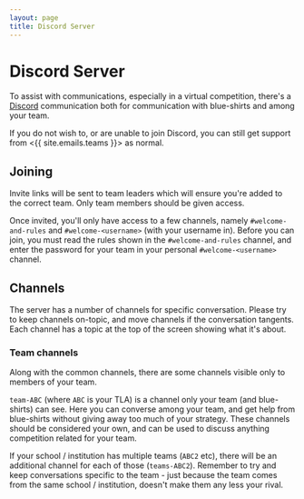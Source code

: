 ```yaml
---
layout: page
title: Discord Server
---
```


# Discord Server

To assist with communications, especially in a virtual competition, there's a [Discord](https://discord.com/) communication both for communication with blue-shirts and among your team.

If you do not wish to, or are unable to join Discord, you can still get support from <{{ site.emails.teams }}> as normal.

## Joining

Invite links will be sent to team leaders which will ensure you're added to the correct team. Only team members should be given access.

Once invited, you'll only have access to a few channels, namely `#welcome-and-rules` and `#welcome-<username>` (with your username in). Before you can join, you must read the rules shown in the `#welcome-and-rules` channel, and enter the password for your team in your personal `#welcome-<username>` channel.

## Channels

The server has a number of channels for specific conversation. Please try to keep channels on-topic, and move channels if the conversation tangents. Each channel has a topic at the top of the screen showing what it's about.

### Team channels

Along with the common channels, there are some channels visible only to members of your team.

`team-ABC` (where `ABC` is your TLA) is a channel only your team (and blue-shirts) can see. Here you can converse among your team, and get help from blue-shirts without giving away too much of your strategy. These channels should be considered your own, and can be used to discuss anything competition related for your team.

If your school / institution has multiple teams (`ABC2` etc), there will be an additional channel for each of those (`teams-ABC2`). Remember to try and keep conversations specific to the team - just because the team comes from the same school / institution, doesn't make them any less your rival.
